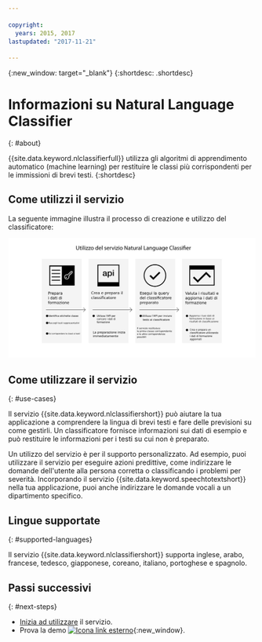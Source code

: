 ```yaml
---

copyright:
  years: 2015, 2017
lastupdated: "2017-11-21"

---
```


{:new_window: target="_blank"}
{:shortdesc: .shortdesc}

# Informazioni su Natural Language Classifier
{: #about}

{{site.data.keyword.nlclassifierfull}} utilizza gli algoritmi di apprendimento automatico (machine learning) per restituire le classi più corrispondenti per le immissioni di brevi testi.
{:shortdesc}

## Come utilizzi il servizio

La seguente immagine illustra il processo di creazione e utilizzo del classificatore:

![Processo classificazione](images/classifier_process.png)

## Come utilizzare il servizio
{: #use-cases}

Il servizio {{site.data.keyword.nlclassifiershort}} può
aiutare la tua applicazione a comprendere la lingua di brevi testi e fare delle previsioni su come gestirli. Un classificatore fornisce informazioni sui dati di esempio e può restituire le informazioni per i testi su cui non è preparato. 

Un utilizzo del servizio è per il supporto personalizzato. Ad esempio, puoi utilizzare il servizio per eseguire azioni predittive, come indirizzare le domande dell'utente alla persona corretta o classificando i problemi per severità. Incorporando il servizio {{site.data.keyword.speechtotextshort}} nella tua applicazione, puoi anche indirizzare le domande vocali a un dipartimento specifico.

## Lingue supportate 
{: #supported-languages}

Il servizio {{site.data.keyword.nlclassifiershort}} supporta inglese, arabo, francese, tedesco, giapponese, coreano, italiano, portoghese e spagnolo.

## Passi successivi
{: #next-steps}

- [Inizia ad utilizzare](/docs/natural-language-classifier/overview.html) il servizio.
- Prova la demo [ ![Icona link esterno](../../icons/launch-glyph.svg "Icona link esterno")](https://natural-language-classifier-demo.ng.bluemix.net/){:new_window}.
